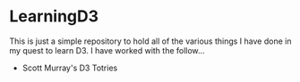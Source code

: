 # LearningD3

This is just a simple repository to hold all of the various things I have done in my quest to learn D3. I have worked with the follow...

 - Scott Murray's D3 Totries